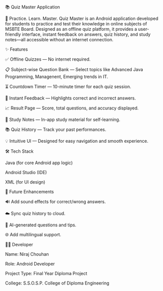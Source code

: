 📚 Quiz Master Application

🧠 Practice. Learn. Master.
Quiz Master is an Android application developed for students to practice and test their knowledge in online subjects of MSBTE Board. 
Designed as an offline quiz platform, it provides a user-friendly interface, instant feedback on answers, quiz history, and study notes—all accessible without an internet connection.


✨ Features

✅ Offline Quizzes — No internet required.

📋 Subject-wise Question Bank — Select topics like Advanced Java Programming, Managenent, Emerging trends in IT.

⏳ Countdown Timer — 10-minute timer for each quiz session.

🎯 Instant Feedback — Highlights correct and incorrect answers.

📈 Result Page — Score, total questions, and accuracy displayed.

📝 Study Notes — In-app study material for self-learning.

📚 Quiz History — Track your past performances.

💡 Intuitive UI — Designed for easy navigation and smooth experience.

🛠️ Tech Stack

Java (for core Android app logic)

Android Studio (IDE)

XML (for UI design)

    
📌 Future Enhancements

🔊 Add sound effects for correct/wrong answers.

☁️ Sync quiz history to cloud.

🧠 AI-generated questions and tips.

🌐 Add multilingual support.


🙋‍♂️ Developer

Name: Niraj Chouhan

Role: Android Developer

Project Type: Final Year Diploma Project

College: S.S.O.S.P. College of Diploma Engineering
